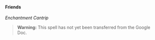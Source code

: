#### Friends
<!-- markdownlint-disable-next-line no-emphasis-as-heading -->
_Enchantment Cantrip_

> **Warning:**
> This spell has not yet been transferred from the Google Doc.
